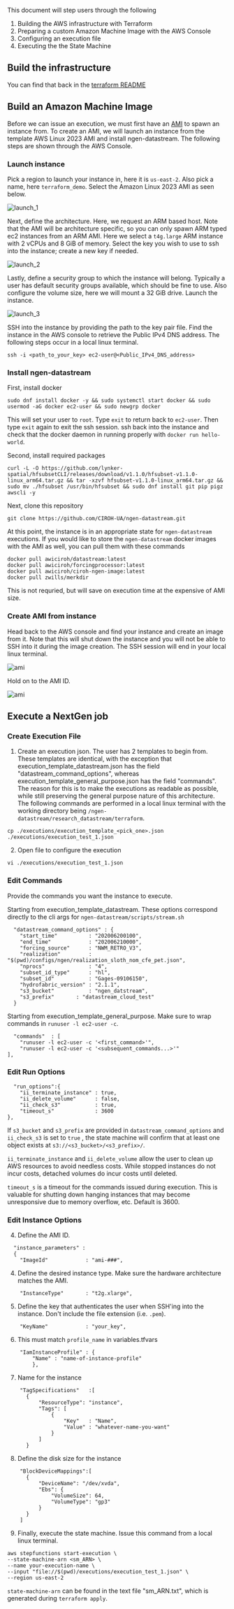 This document will step users through the following
1) Building the AWS infrastructure with Terraform
2) Preparing a custom Amazon Machine Image with the AWS Console
3) Configuring an execution file
4) Executing the the State Machine

## Build the infrastructure
You can find that back in the [terraform README](https://github.com/CIROH-UA/ngen-datastream/tree/main/research_datastream/terraform#build-aws-infrastructure)

## Build an Amazon Machine Image
Before we can issue an execution, we must first have an [AMI](https://github.com/CIROH-UA/ngen-datastream/tree/main/research_datastream/terraform/AWS_BASICS.md#machine-images-amis) to spawn an instance from. To create an AMI, we will launch an instance from the template AWS Linux 2023 AMI and install ngen-datastream. The following steps are shown through the AWS Console.

### Launch instance
Pick a region to launch your instance in, here it is `us-east-2`. Also pick a name, here `terraform_demo`. Select the Amazon Linux 2023 AMI as seen below.

![launch_1](./images/launch_instance_1.jpg)

Next, define the architecture. Here, we request an ARM based host. Note that the AMI will be architecture specific, so you can only spawn ARM typed ec2 instances from an ARM AMI. Here we select a `t4g.large` ARM instance with 2 vCPUs and 8 GiB of memory. Select the key you wish to use to ssh into the instance; create a new key if needed.

![launch_2](./images/launch_instance_2.jpg)

Lastly, define a security group to which the instance will belong. Typically a user has default security groups available, which should be fine to use. Also configure the volume size, here we will mount a 32 GiB drive. Launch the instance.

![launch_3](./images/launch_instance_3.jpg)

SSH into the instance by providing the path to the key pair file. Find the instance in the AWS console to retrieve the Public IPv4 DNS address. The following steps occur in a local linux terminal. 
```
ssh -i <path_to_your_key> ec2-user@<Public_IPv4_DNS_address>
```

### Install ngen-datastream
First, install docker
```
sudo dnf install docker -y && sudo systemctl start docker && sudo usermod -aG docker ec2-user && sudo newgrp docker
```
This will set your user to `root`. Type `exit` to return back to `ec2-user`. Then type `exit` again to exit the ssh session. ssh back into the instance and check that the docker daemon in running properly with `docker run hello-world`.

Second, install required packages
```
curl -L -O https://github.com/lynker-spatial/hfsubsetCLI/releases/download/v1.1.0/hfsubset-v1.1.0-linux_arm64.tar.gz && tar -xzvf hfsubset-v1.1.0-linux_arm64.tar.gz && sudo mv ./hfsubset /usr/bin/hfsubset && sudo dnf install git pip pigz awscli -y
```

Next, clone this repository
```
git clone https://github.com/CIROH-UA/ngen-datastream.git
```

At this point, the instance is in an appropriate state for `ngen-datastream` executions. If you would like to store the `ngen-datastream` docker images with the AMI as well, you can pull them with these commands
```
docker pull awiciroh/datastream:latest
docker pull awiciroh/forcingprocessor:latest
docker pull awiciroh/ciroh-ngen-image:latest
docker pull zwills/merkdir
```
This is not requried, but will save on execution time at the expensive of AMI size.

### Create AMI from instance
Head back to the AWS console and find your instance and create an image from it. Note that this will shut down the instance and you will not be able to SSH into it during the image creation. The SSH session will end in your local linux terminal.

![ami](./images/create_AMI.jpg)

Hold on to the AMI ID.

![ami](./images/create_AMI2.jpg)

## Execute a NextGen job
### Create Execution File
1) Create an execution json. The user has 2 templates to begin from. These templates are identical, with the exception that execution_template_datastream.json has the field "datastream_command_options", whereas execution_template_general_purpose.json has the field "commands". The reason for this is to make the executions as readable as possible, while still preserving the general purpose nature of this architecture. The following commands are performed in a local linux terminal with the working directory being `/ngen-datastream/research_datastream/terraform`. 

```
cp ./executions/execution_template_<pick_one>.json  ./executions/execution_test_1.json
```

2) Open file to configure the execution
```
vi ./executions/execution_test_1.json
```

### Edit Commands
Provide the commands you want the instance to execute. 

Starting from execution_template_datastream. These options correspond directly to the cli args for `ngen-datastream/scripts/stream.sh`
```
  "datastream_command_options" : {
    "start_time"          : "202006200100",
    "end_time"            : "202006210000",
    "forcing_source"      : "NWM_RETRO_V3",
    "realization"         : "$(pwd)/configs/ngen/realization_sloth_nom_cfe_pet.json",
    "nprocs"              : "4",
    "subset_id_type"      : "hl",
    "subset_id"           : "Gages-09106150",
    "hydrofabric_version" : "2.1.1",
    "s3_bucket"           : "ngen_datstream",
    "s3_prefix"       : "datastream_cloud_test"
  }
```

Starting from execution_template_general_purpose. Make sure to wrap commands in `runuser -l ec2-user -c`.
```
  "commands"  : [
    "runuser -l ec2-user -c '<first_command>'",
    "runuser -l ec2-user -c '<subsequent_commands...>'"
],
```

### Edit Run Options
```
  "run_options":{
    "ii_terminate_instance" : true,
    "ii_delete_volume"      : false,
    "ii_check_s3"           : true,
    "timeout_s"             : 3600
},
```
If `s3_bucket` and `s3_prefix` are provided in `datastream_command_options` and `ii_check_s3` is set to `true` , the state machine will confirm that at least one object exists at `s3://<s3_bucket>/<s3_prefix>/`. 

`ii_terminate_instance` and `ii_delete_volume` allow the user to clean up AWS resources to avoid needless costs. While stopped instances do not incur costs, detached volumes do incur costs until deleted. 

`timeout_s` is a timeout for the commands issued during execution. This is valuable for shutting down hanging instances that may become unresponsive due to memory overflow, etc. Default is 3600.

### Edit Instance Options
4) Define the AMI ID. 
```
  "instance_parameters" :
  {
    "ImageId"            : "ami-###",
```
4) Define the desired instance type. Make sure the hardware architecture matches the AMI.
```
    "InstanceType"       : "t2g.xlarge",
```
5) Define the key that authenticates the user when SSH'ing into the instance. Don't include the file extension (i.e. `.pem`).  
```
    "KeyName"            : "your_key",
```
6) This must match `profile_name` in variables.tfvars
```
    "IamInstanceProfile" : {
        "Name" : "name-of-instance-profile"
        },
```
7) Name for the instance
```
    "TagSpecifications"   :[
      {
          "ResourceType": "instance",
          "Tags": [
              {
                  "Key"   : "Name",
                  "Value" : "whatever-name-you-want"
              }
          ]
      }
```
8) Define the disk size for the instance
```
    "BlockDeviceMappings":[
      {
          "DeviceName": "/dev/xvda",  
          "Ebs": {
              "VolumeSize": 64,
              "VolumeType": "gp3"  
          }
      }
    ]
```

9) Finally, execute the state machine. Issue this command from a local linux terminal.
```
aws stepfunctions start-execution \
--state-machine-arn <sm_ARN> \
--name your-execution-name \
--input "file://$(pwd)/executions/execution_test_1.json" \
--region us-east-2
```

`state-machine-arn` can be found in the text file "sm_ARN.txt", which is generated during `terraform apply`.
